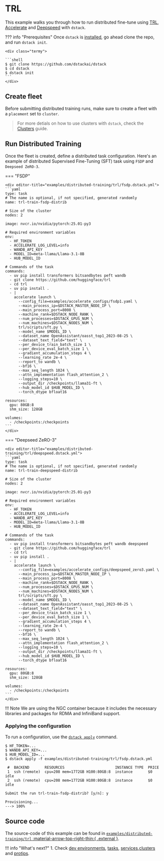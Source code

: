 # TRL

This example walks you through how to run distributed fine-tune using [TRL](https://github.com/huggingface/trl), [Accelerate](https://github.com/huggingface/accelerate) and [Deepspeed](https://github.com/deepspeedai/DeepSpeed) with `dstack`.

??? info "Prerequisites"
    Once `dstack` is [installed](https://dstack.ai/docs/installation), go ahead clone the repo, and run `dstack init`.

    <div class="termy">
 
    ```shell
    $ git clone https://github.com/dstackai/dstack
    $ cd dstack
    $ dstack init
    ```
    </div>

## Create fleet

Before submitting distributed training runs, make sure to create a fleet with a `placement` set to `cluster`.

> For more detials on how to use clusters with `dstack`, check the [Clusters](https://dstack.ai/docs/guides/clusters) guide.

## Run Distributed Training
Once the fleet is created, define a distributed task configuration. Here's an example of distributed Supervised Fine-Tuning (SFT) task using `FSDP` and `Deepseed ZeRO-3`.


=== "FSDP"

    <div editor-title="examples/distributed-training/trl/fsdp.dstack.yml">
    ```yaml
    type: task
    # The name is optional, if not specified, generated randomly
    name: trl-train-fsdp-distrib

    # Size of the cluster
    nodes: 2

    image: nvcr.io/nvidia/pytorch:25.01-py3

    # Required environment variables
    env:
      - HF_TOKEN
      - ACCELERATE_LOG_LEVEL=info
      - WANDB_API_KEY
      - MODEL_ID=meta-llama/Llama-3.1-8B
      - HUB_MODEL_ID
    
    # Commands of the task
    commands:
      - uv pip install transformers bitsandbytes peft wandb
      - git clone https://github.com/huggingface/trl
      - cd trl
      - uv pip install .
      - |
        accelerate launch \
          --config_file=examples/accelerate_configs/fsdp1.yaml \
          --main_process_ip=$DSTACK_MASTER_NODE_IP \
          --main_process_port=8008 \
          --machine_rank=$DSTACK_NODE_RANK \
          --num_processes=$DSTACK_GPUS_NUM \
          --num_machines=$DSTACK_NODES_NUM \
          trl/scripts/sft.py \
          --model_name $MODEL_ID \
          --dataset_name OpenAssistant/oasst_top1_2023-08-25 \
          --dataset_text_field="text" \
          --per_device_train_batch_size 1 \
          --per_device_eval_batch_size 1 \
          --gradient_accumulation_steps 4 \
          --learning_rate 2e-4 \
          --report_to wandb \
          --bf16 \
          --max_seq_length 1024 \
          --attn_implementation flash_attention_2 \
          --logging_steps=10 \
          --output_dir /checkpoints/llama31-ft \
          --hub_model_id $HUB_MODEL_ID \
          --torch_dtype bfloat16

    resources:
      gpu: 80GB:8
      shm_size: 128GB

    volumes:
      - /checkpoints:/checkpoints
    ```
    </div>

=== "Deepseed ZeRO-3"

    <div editor-title="examples/distributed-training/trl/deepspeed.dstack.yml">
    ```yaml
    type: task
    # The name is optional, if not specified, generated randomly
    name: trl-train-deepspeed-distrib

    # Size of the cluster
    nodes: 2

    image: nvcr.io/nvidia/pytorch:25.01-py3

    # Required environment variables
    env:
      - HF_TOKEN
      - ACCELERATE_LOG_LEVEL=info
      - WANDB_API_KEY
      - MODEL_ID=meta-llama/Llama-3.1-8B
      - HUB_MODEL_ID
    
    # Commands of the task
    commands:
      - uv pip install transformers bitsandbytes peft wandb deepspeed
      - git clone https://github.com/huggingface/trl
      - cd trl
      - uv pip install .
      - |
        accelerate launch \
          --config_file=examples/accelerate_configs/deepspeed_zero3.yaml \
          --main_process_ip=$DSTACK_MASTER_NODE_IP \
          --main_process_port=8008 \
          --machine_rank=$DSTACK_NODE_RANK \
          --num_processes=$DSTACK_GPUS_NUM \
          --num_machines=$DSTACK_NODES_NUM \
          trl/scripts/sft.py \
          --model_name $MODEL_ID \
          --dataset_name OpenAssistant/oasst_top1_2023-08-25 \
          --dataset_text_field="text" \
          --per_device_train_batch_size 1 \
          --per_device_eval_batch_size 1 \
          --gradient_accumulation_steps 4 \
          --learning_rate 2e-4 \
          --report_to wandb \
          --bf16 \
          --max_seq_length 1024 \
          --attn_implementation flash_attention_2 \
          --logging_steps=10 \
          --output_dir /checkpoints/llama31-ft \
          --hub_model_id $HUB_MODEL_ID \
          --torch_dtype bfloat16

    resources:
      gpu: 80GB:8
      shm_size: 128GB

    volumes:
      - /checkpoints:/checkpoints
    ```
    </div>


!!! Note
    We are using the NGC container because it includes the necessary libraries and packages for RDMA and InfiniBand support.

### Applying the configuration
To run a configuration, use the [`dstack apply`](https://dstack.ai/docs/reference/cli/dstack/apply.md) command.

<div class="termy">

```shell
$ HF_TOKEN=...
$ WANDB_API_KEY=...
$ HUB_MODEL_ID=...
$ dstack apply -f examples/distributed-training/trl/fsdp.dstack.yml

 #  BACKEND       RESOURCES                       INSTANCE TYPE  PRICE       
 1  ssh (remote)  cpu=208 mem=1772GB H100:80GB:8  instance       $0     idle 
 2  ssh (remote)  cpu=208 mem=1772GB H100:80GB:8  instance       $0     idle  
    
Submit the run trl-train-fsdp-distrib? [y/n]: y

Provisioning...
---> 100%
```
</div>

## Source code

The source-code of this example can be found in 
[`examples/distributed-training/trl` :material-arrow-top-right-thin:{ .external }](https://github.com/dstackai/dstack/blob/master/examples/distributed-training/trl).

!!! info "What's next?"
    1. Check [dev environments](https://dstack.ai/docs/dev-environments), [tasks](https://dstack.ai/docs/tasks), 
       [services](https://dstack.ai/docs/services),[clusters](https://dstack.ai/docs/guides/clusters) and [protips](https://dstack.ai/docs/protips).

